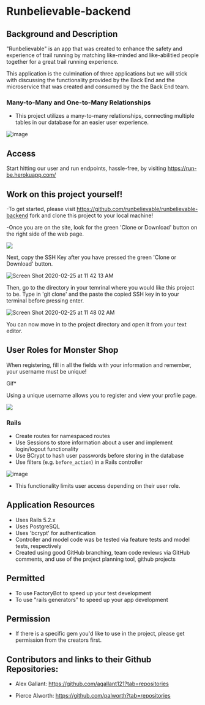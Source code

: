 # Runbelievable-backend

## Background and Description

"Runbelievable" is an app that was created to enhance the safety and experience of trail running by matching like-minded and like-abilitied people together for a great trail running experience. 

This application is the culmination of three applications but we will stick with discussing the functionality provided by the Back End and the microservice that was created and consumed by the the Back End team. 

### Many-to-Many and One-to-Many Relationships
* This project utilizes a many-to-many relationships, connecting multiple tables in our database for an easier user experience.

![image](https://user-images.githubusercontent.com/52808022/75277723-cc8a2200-57c5-11ea-89be-5e897431213d.png)

## Access
Start hitting our user and run endpoints, hassle-free, by visiting https://run-be.herokuapp.com/

## Work on this project yourself!
-To get started, please visit https://github.com/runbelievable/runbelievable-backend fork and clone this project to your local machine!

-Once you are on the site, look for the green 'Clone or Download' button on the right side of the web page.

![](https://media.giphy.com/media/YmVGxGSfyUhC8nr7kD/giphy.gif)

Next, copy the SSH Key after you have pressed the green 'Clone or Download' button.

![Screen Shot 2020-02-25 at 11 42 13 AM](https://user-images.githubusercontent.com/52808022/75276756-02c6a200-57c4-11ea-9026-aa60d1ff1e62.png)

Then, go to the directory in your temrinal where you would like
this project to be. Type in 'git clone' and the paste the copied SSH key in to your terminal before pressing enter.

![Screen Shot 2020-02-25 at 11 48 02 AM](https://user-images.githubusercontent.com/52808022/75277652-a2386480-57c5-11ea-935e-af97b41d8bbb.png)

You can now move in to the project directory and open it from your text editor.

## User Roles for Monster Shop
When registering, fill in all the fields with your information and remember, your username must be unique!

Gif*

Using a unique username allows you to register and view your profile page.

![](https://media.giphy.com/media/YPQHMVcdurJHilF5TW/giphy.gif)

### Rails
* Create routes for namespaced routes
* Use Sessions to store information about a user and implement login/logout functionality
* Use BCrypt to hash user passwords before storing in the database
* Use filters (e.g. `before_action`) in a Rails controller

![image](https://user-images.githubusercontent.com/52808022/75459751-b2734f80-593d-11ea-9f36-6881e76ea8e0.png)

* This functionality limits user access depending on their user role.

## Application Resources

- Uses Rails 5.2.x
- Uses PostgreSQL
- Uses 'bcrypt' for authentication
- Controller and model code was be tested via feature tests and model tests, respectively
- Created using good GitHub branching, team code reviews via GitHub comments, and use of the project planning tool, github projects

## Permitted

- To use FactoryBot to speed up your test development
- To use "rails generators" to speed up your app development

## Permission

- If there is a specific gem you'd like to use in the project, please get permission from the creators first.


## Contributors and links to their Github Repositories:

* Alex Gallant: https://github.com/agallant121?tab=repositories

* Pierce Alworth: https://github.com/palworth?tab=repositories


